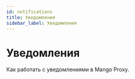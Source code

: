 ```yaml
---
id: notifications
title: Уведомления
sidebar_label: Уведомления
---
```

# Уведомления
Как работать с уведомлениями в Mango Proxy.